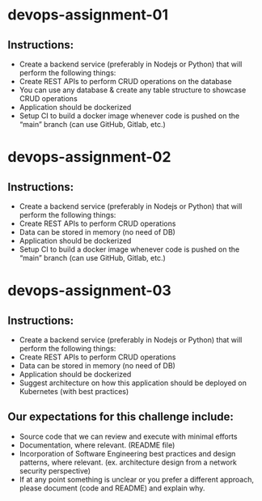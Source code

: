 # devops-assignment-01
## Instructions:
- Create a backend service (preferably in Nodejs or Python) that will perform the following things:
- Create REST APIs to perform CRUD operations on the database
- You can use any database & create any table structure to showcase CRUD operations
- Application should be dockerized
- Setup CI to build a docker image whenever code is pushed on the “main” branch (can use GitHub, Gitlab, etc.)


# devops-assignment-02
## Instructions:
- Create a backend service (preferably in Nodejs or Python) that will perform the following things:
- Create REST APIs to perform CRUD operations
- Data can be stored in memory (no need of DB)
- Application should be dockerized
- Setup CI to build a docker image whenever code is pushed on the “main” branch (can use GitHub, Gitlab, etc.)

# devops-assignment-03
## Instructions:
- Create a backend service (preferably in Nodejs or Python) that will perform the following things:
- Create REST APIs to perform CRUD operations
- Data can be stored in memory (no need of DB)
- Application should be dockerized
- Suggest architecture on how this application should be deployed on Kubernetes (with best practices)

## Our expectations for this challenge include:
- Source code that we can review and execute with minimal efforts
- Documentation, where relevant. (README file)
- Incorporation of Software Engineering best practices and design patterns, where relevant. (ex. architecture design from a network security perspective)
- If at any point something is unclear or you prefer a different approach, please document (code and README) and explain why.
